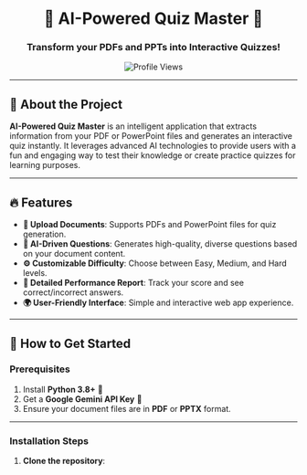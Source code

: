 <h1 align="center">🚀 AI-Powered Quiz Master 🧠</h1>
<h3 align="center">Transform your PDFs and PPTs into Interactive Quizzes!</h3>

<p align="center">
    <img src="https://komarev.com/ghpvc/?username=ai-quiz-master&label=Profile%20views&color=0e75b6&style=flat" alt="Profile Views" />
</p>

---

## 🌟 **About the Project**

**AI-Powered Quiz Master** is an intelligent application that extracts information from your PDF or PowerPoint files and generates an interactive quiz instantly. It leverages advanced AI technologies to provide users with a fun and engaging way to test their knowledge or create practice quizzes for learning purposes.

---

## 🔥 **Features**

- **📄 Upload Documents**: Supports PDFs and PowerPoint files for quiz generation.
- **🤖 AI-Driven Questions**: Generates high-quality, diverse questions based on your document content.
- **⚙️ Customizable Difficulty**: Choose between Easy, Medium, and Hard levels.
- **📝 Detailed Performance Report**: Track your score and see correct/incorrect answers.
- **🌍 User-Friendly Interface**: Simple and interactive web app experience.

---

## 🎯 **How to Get Started**

### Prerequisites

1. Install **Python 3.8+** 🐍
2. Get a **Google Gemini API Key** 🔑
3. Ensure your document files are in **PDF** or **PPTX** format.

---

### Installation Steps

1. **Clone the repository**:
   ```bash
 
